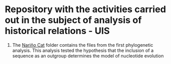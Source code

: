 # Repository with the activities carried out in the subject of analysis of historical relations - UIS
1. The [Nariño Cat](https://github.com/WilliamFernandoC-P/Phylogeny_UIS/tree/main/Nari%C3%B1o_Cat) folder contains the files from the first phylogenetic analysis. This analysis tested the hypothesis that the inclusion of a sequence as an outgroup determines the model of nucleotide evolution
